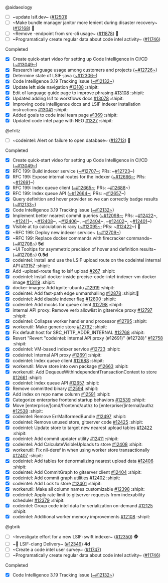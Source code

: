 
<!-- BEGIN ASSIGNEE: aidaeology -->
@aidaeology

- [ ] ~update lsif.dev~ ([#12501](https://github.com/sourcegraph/sourcegraph/issues/12501)) 
- [ ] ~Make bundle manager janitor more lenient during disaster recovery~ ([#12168](https://github.com/sourcegraph/sourcegraph/issues/12168)) 🧶
- [ ] ~Remove -endpoint from src-cli usage~ ([#11878](https://github.com/sourcegraph/sourcegraph/issues/11878)) 🧶
- [ ] ~Programatically create regular data about code intel activity~ ([#11746](https://github.com/sourcegraph/sourcegraph/issues/11746)) 

Completed
- [x] Create quick-start video for setting up Code Intelligence in CI/CD ([~#13049~](https://github.com/sourcegraph/sourcegraph/issues/13049)) 
- [x] Research language usage among customers and projects ([~#12726~](https://github.com/sourcegraph/sourcegraph/issues/12726)) 
- [x] Determine state of LSIF-java ([~#12306~](https://github.com/sourcegraph/sourcegraph/issues/12306)) 
- [x] Code Intelligence 3.19 Tracking issue ([~#12132~](https://github.com/sourcegraph/sourcegraph/issues/12132)) 
- [x] Update left side navigation [#13188](https://github.com/sourcegraph/sourcegraph/pull/13188) :shipit:
- [x] Edit of language guide page to improve phrasing [#13108](https://github.com/sourcegraph/sourcegraph/pull/13108) :shipit:
- [x] Updated adding lsif to workflows docs [#13078](https://github.com/sourcegraph/sourcegraph/pull/13078) :shipit:
- [x] Improving code intelligence docs and LSIF indexer installation instructions [#13041](https://github.com/sourcegraph/sourcegraph/pull/13041) :shipit:
- [x] Added goals to code intel team page [#1369](https://github.com/sourcegraph/about/pull/1369) :shipit:
- [x] Updated code intel page with NEO [#1327](https://github.com/sourcegraph/about/pull/1327) :shipit:
<!-- END ASSIGNEE -->

<!-- BEGIN ASSIGNEE: efritz -->
@efritz

- [ ] ~codeintel: Alert on failure to open database~ ([#12712](https://github.com/sourcegraph/sourcegraph/issues/12712)) 🧶

Completed
- [x] Create quick-start video for setting up Code Intelligence in CI/CD ([~#13049~](https://github.com/sourcegraph/sourcegraph/issues/13049)) 
- [x] RFC 199: Build indexer service ([~#12707~](https://github.com/sourcegraph/sourcegraph/issues/12707); PRs: ~[#12723](https://github.com/sourcegraph/sourcegraph/pull/12723)~) 
- [x] RFC 199: Expose internal routes for the indexer ([~#12666~](https://github.com/sourcegraph/sourcegraph/issues/12666); PRs: ~[#12691](https://github.com/sourcegraph/sourcegraph/pull/12691)~) 
- [x] RFC 199: Index queue client ([~#12665~](https://github.com/sourcegraph/sourcegraph/issues/12665); PRs: ~[#12688](https://github.com/sourcegraph/sourcegraph/pull/12688)~) 
- [x] RFC 199: Index queue API ([~#12664~](https://github.com/sourcegraph/sourcegraph/issues/12664); PRs: ~[#12657](https://github.com/sourcegraph/sourcegraph/pull/12657)~) 
- [x] Query definition and hover provider so we can correctly badge results ([~#12133~](https://github.com/sourcegraph/sourcegraph/issues/12133)) 
- [x] Code Intelligence 3.19 Tracking issue ([~#12132~](https://github.com/sourcegraph/sourcegraph/issues/12132)) 
- [x] Implement better nearest commit queries ([~#12098~](https://github.com/sourcegraph/sourcegraph/issues/12098); PRs: ~[#12422](https://github.com/sourcegraph/sourcegraph/pull/12422)~, ~[#12411](https://github.com/sourcegraph/sourcegraph/pull/12411)~, ~[#12408](https://github.com/sourcegraph/sourcegraph/pull/12408)~, ~[#12406](https://github.com/sourcegraph/sourcegraph/pull/12406)~, ~[#12404](https://github.com/sourcegraph/sourcegraph/pull/12404)~, ~[#12402](https://github.com/sourcegraph/sourcegraph/pull/12402)~, ~[#12401](https://github.com/sourcegraph/sourcegraph/pull/12401)~) 
- [x] Visible at tip calculation is racy ([~#12095~](https://github.com/sourcegraph/sourcegraph/issues/12095); PRs: ~[#12422](https://github.com/sourcegraph/sourcegraph/pull/12422)~) 🐛
- [x] ~RFC 199: Deploy new indexer service~ ([~#12709~](https://github.com/sourcegraph/sourcegraph/issues/12709)) 
- [x] ~RFC 199: Replace docker commands with firecracker commands~ ([~#12708~](https://github.com/sourcegraph/sourcegraph/issues/12708)) __5d__ 
- [x] ~UI Tooltips for asymmetric precision of hover and definition results~ ([~#12706~](https://github.com/sourcegraph/sourcegraph/issues/12706)) __0.5d__ 
- [x] codeintel: Install and use the LSIF upload route on the codeintel internal API [#13157](https://github.com/sourcegraph/sourcegraph/pull/13157) :shipit:
- [x] Add -upload-route flag to lsif upload [#267](https://github.com/sourcegraph/src-cli/pull/267) :shipit:
- [x] codeintel: Install docker inside precise-code-intel-indexer-vm docker image [#13119](https://github.com/sourcegraph/sourcegraph/pull/13119) :shipit:
- [x] docker-images: Add ignite-ubuntu [#12919](https://github.com/sourcegraph/sourcegraph/pull/12919) :shipit:
- [x] codeintel: Add fast-path edge unmarshalling [#12878](https://github.com/sourcegraph/sourcegraph/pull/12878) :shipit:🧶
- [x] codeintel: Add disable indexer flag [#12800](https://github.com/sourcegraph/sourcegraph/pull/12800) :shipit:
- [x] codeintel: Add mocks for queue client [#12798](https://github.com/sourcegraph/sourcegraph/pull/12798) :shipit:
- [x] internal API proxy: Remove verb allowlist in gitservice proxy [#12797](https://github.com/sourcegraph/sourcegraph/pull/12797) :shipit:
- [x] codeintel: Collapse worker handler and processor [#12795](https://github.com/sourcegraph/sourcegraph/pull/12795) :shipit:
- [x] workerutil: Make generic store [#12792](https://github.com/sourcegraph/sourcegraph/pull/12792) :shipit:
- [x] Fix default host for SRC_HTTP_ADDR_INTERNAL [#12768](https://github.com/sourcegraph/sourcegraph/pull/12768) :shipit:
- [x] Revert "Revert "codeintel: Internal API proxy (#12691)" (#12728)" [#12758](https://github.com/sourcegraph/sourcegraph/pull/12758) :shipit:
- [x] codeintel: VM-based indexer service [#12723](https://github.com/sourcegraph/sourcegraph/pull/12723) :shipit:
- [x] codeintel: Internal API proxy [#12691](https://github.com/sourcegraph/sourcegraph/pull/12691) :shipit:
- [x] codeintel: Index queue client [#12688](https://github.com/sourcegraph/sourcegraph/pull/12688) :shipit:
- [x] workerutil: Move store into own package [#12663](https://github.com/sourcegraph/sourcegraph/pull/12663) :shipit:
- [x] workerutil: Add DequeueWithIndependentTransactionContext to store [#12661](https://github.com/sourcegraph/sourcegraph/pull/12661) :shipit:
- [x] codeintel: Index queue API [#12657](https://github.com/sourcegraph/sourcegraph/pull/12657) :shipit:
- [x] Remove committed binary [#12594](https://github.com/sourcegraph/sourcegraph/pull/12594) :shipit:
- [x] Add index on repo name column [#12591](https://github.com/sourcegraph/sourcegraph/pull/12591) :shipit:
- [x] Categorize enterprise frontend startup behaviors [#12539](https://github.com/sourcegraph/sourcegraph/pull/12539) :shipit:
- [x] Move [enterprise/]cmd/frontend/authz to [enterprise/]internal/authz [#12538](https://github.com/sourcegraph/sourcegraph/pull/12538) :shipit:
- [x] codeintel: Remove ErrMalformedBundle [#12497](https://github.com/sourcegraph/sourcegraph/pull/12497) :shipit:
- [x] codeintel: Remove unused store, gitserver code [#12425](https://github.com/sourcegraph/sourcegraph/pull/12425) :shipit:
- [x]  codeintel: Update store to target new nearest upload tables [#12422](https://github.com/sourcegraph/sourcegraph/pull/12422) :shipit:
- [x] codeintel: Add commit updater utility [#12411](https://github.com/sourcegraph/sourcegraph/pull/12411) :shipit:
- [x] codeintel: Add CalculateVisibleUploads to store [#12408](https://github.com/sourcegraph/sourcegraph/pull/12408) :shipit:
- [x] workerutil: Fix nil-deref in when using worker store transactionally [#12407](https://github.com/sourcegraph/sourcegraph/pull/12407) :shipit:
- [x] codeintel: Add tables for denormalizing nearest upload data [#12406](https://github.com/sourcegraph/sourcegraph/pull/12406) :shipit:
- [x] codeintel: Add CommitGraph to gitserver client [#12404](https://github.com/sourcegraph/sourcegraph/pull/12404) :shipit:
- [x] codeintel: Add commit graph utilities [#12402](https://github.com/sourcegraph/sourcegraph/pull/12402) :shipit:
- [x] codeintel: Add Lock to store [#12401](https://github.com/sourcegraph/sourcegraph/pull/12401) :shipit:
- [x] workerutil: Make all column names customizable [#12398](https://github.com/sourcegraph/sourcegraph/pull/12398) :shipit:
- [x] codeintel: Apply rate limit to gitserver requests from indexability scheduler [#12379](https://github.com/sourcegraph/sourcegraph/pull/12379) :shipit:
- [x] codeintel: Group code intel data for serialization on-demand [#12125](https://github.com/sourcegraph/sourcegraph/pull/12125) :shipit:
- [x] codeintel: Additional worker memory improvements [#12108](https://github.com/sourcegraph/sourcegraph/pull/12108) :shipit:
<!-- END ASSIGNEE -->

<!-- BEGIN ASSIGNEE: gbrik -->
@gbrik

- [ ] ~Investigate effort for a new LSIF-swift indexer~ ([#12350](https://github.com/sourcegraph/sourcegraph/issues/12350)) 🕵️
- [ ] ~🚚 LSIF-clang Delivery~ ([#12349](https://github.com/sourcegraph/sourcegraph/issues/12349)) __4d__ 
- [ ] ~Create a code intel user survey~ ([#11747](https://github.com/sourcegraph/sourcegraph/issues/11747)) 
- [ ] ~Programatically create regular data about code intel activity~ ([#11746](https://github.com/sourcegraph/sourcegraph/issues/11746)) 

Completed
- [x] Code Intelligence 3.19 Tracking issue ([~#12132~](https://github.com/sourcegraph/sourcegraph/issues/12132)) 
<!-- END ASSIGNEE -->
